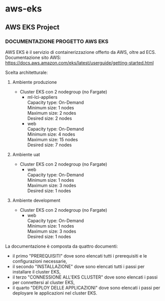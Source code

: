 # aws-eks

## AWS EKS Project


### DOCUMENTAZIONE PROGETTO AWS EKS

AWS EKS è il servizio di containerizzazione offerto da AWS, oltre ad ECS.  
Documentazione sito AWS: https://docs.aws.amazon.com/eks/latest/userguide/getting-started.html  

Scelta architetturale:  

1. Ambiente produzione
	- Cluster EKS con 2 nodegroup (no Fargate)
	  - ml-lci-appliers  
		Capacity type: On-Demand  
		Minimum size:   1 nodes  
		Maximum size:   2 nodes  
		Desired size:   2 nodes  
	  - web  
		Capacity type: On-Demand  
		Minimum size:   4 nodes  
		Maximum size:  15 nodes  
		Desired size:   7 nodes  

2. Ambiente uat
	- Cluster EKS con 2 nodegroup (no Fargate)
	  - web  
		Capacity type: On-Demand  
		Minimum size:   1 nodes  
		Maximum size:   3 nodes  
		Desired size:   1 nodes  

3. Ambiente development
	- Cluster EKS con 2 nodegroup (no Fargate)
	  - web  
		Capacity type: On-Demand  
		Minimum size:   1 nodes  
		Maximum size:   3 nodes  
		Desired size:   1 nodes  



La documentazione è composta da quattro documenti:  
- il primo "PREREQUISITI" dove sono elencati tutti i prerequisiti e le configurazioni necessarie,  
- il secondo "INSTALLAZIONE" dove sono elencati tutti i passi per installare il cluster EKS,  
- il terzo "CONNESSIONE ALL'EKS CLUSTER" dove sono elencati i passi per connettersi al cluster EKS,  
- il quarto "DEPLOY DELLE APPLICAZIONI" dove sono elencati i passi per deployare le applicazioni nel cluster EKS.
